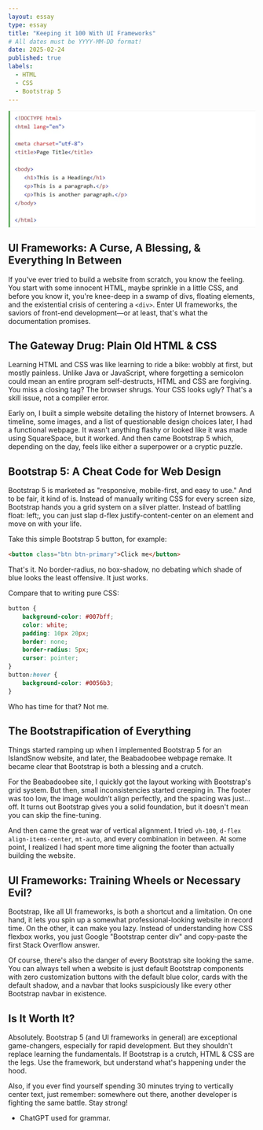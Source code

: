 ```yaml
---
layout: essay
type: essay
title: "Keeping it 100 With UI Frameworks"
# All dates must be YYYY-MM-DD format!
date: 2025-02-24
published: true
labels:
  - HTML
  - CSS
  - Bootstrap 5
---
```


<img class="img-fluid" src="../img/html.jpg" style="display: block; margin: auto; height: auto; width: auto;">

## UI Frameworks: A Curse, A Blessing, & Everything In Between

If you've ever tried to build a website from scratch, you know the feeling. You start with some innocent HTML, maybe sprinkle in a little CSS, and before you know it, you're knee-deep in a swamp of divs, floating elements, and the existential crisis of centering a `<div>`. Enter UI frameworks, the saviors of front-end development—or at least, that's what the documentation promises.

## The Gateway Drug: Plain Old HTML & CSS

Learning HTML and CSS was like learning to ride a bike: wobbly at first, but mostly painless. Unlike Java or JavaScript, where forgetting a semicolon could mean an entire program self-destructs, HTML and CSS are forgiving. You miss a closing tag? The browser shrugs. Your CSS looks ugly? That's a skill issue, not a compiler error.

Early on, I built a simple website detailing the history of Internet browsers. A timeline, some images, and a list of questionable design choices later, I had a functional webpage. It wasn't anything flashy or looked like it was made using SquareSpace, but it worked. And then came Bootstrap 5 which, depending on the day, feels like either a superpower or a cryptic puzzle.

## Bootstrap 5: A Cheat Code for Web Design

Bootstrap 5 is marketed as "responsive, mobile-first, and easy to use." And to be fair, it kind of is. Instead of manually writing CSS for every screen size, Bootstrap hands you a grid system on a silver platter. Instead of battling float: left;, you can just slap d-flex justify-content-center on an element and move on with your life.

Take this simple Bootstrap 5 button, for example:
```html
<button class="btn btn-primary">Click me</button>
```
That's it. No border-radius, no box-shadow, no debating which shade of blue looks the least offensive. It just works.

Compare that to writing pure CSS:
```css
button {
    background-color: #007bff;
    color: white;
    padding: 10px 20px;
    border: none;
    border-radius: 5px;
    cursor: pointer;
}
button:hover {
    background-color: #0056b3;
}
```

Who has time for that? Not me.

## The Bootstrapification of Everything

Things started ramping up when I implemented Bootstrap 5 for an IslandSnow website, and later, the Beabadoobee webpage remake. It became clear that Bootstrap is both a blessing and a crutch.

For the Beabadoobee site, I quickly got the layout working with Bootstrap's grid system. But then, small inconsistencies started creeping in. The footer was too low, the image wouldn’t align perfectly, and the spacing was just... off. It turns out Bootstrap gives you a solid foundation, but it doesn't mean you can skip the fine-tuning.

And then came the great war of vertical alignment. I tried `vh-100`, `d-flex align-items-center`, `mt-auto`, and every combination in between. At some point, I realized I had spent more time aligning the footer than actually building the website.

## UI Frameworks: Training Wheels or Necessary Evil?

Bootstrap, like all UI frameworks, is both a shortcut and a limitation. On one hand, it lets you spin up a somewhat professional-looking website in record time. On the other, it can make you lazy. Instead of understanding how CSS flexbox works, you just Google "Bootstrap center div" and copy-paste the first Stack Overflow answer.

Of course, there's also the danger of every Bootstrap site looking the same. You can always tell when a website is just default Bootstrap components with zero customization buttons with the default blue color, cards with the default shadow, and a navbar that looks suspiciously like every other Bootstrap navbar in existence.

## Is It Worth It?

Absolutely. Bootstrap 5 (and UI frameworks in general) are exceptional game-changers, especially for rapid development. But they shouldn't replace learning the fundamentals. If Bootstrap is a crutch, HTML & CSS are the legs. Use the framework, but understand what's happening under the hood.

Also, if you ever find yourself spending 30 minutes trying to vertically center text, just remember: somewhere out there, another developer is fighting the same battle. Stay strong!

* ChatGPT used for grammar.
